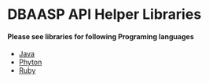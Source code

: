 
# DBAASP API Helper Libraries

#### Please see libraries for following Programing languages

* [Java](https://github.com/dbaasp/dbaasp_api_helper_libraries/blob/master/README-JAVA.md)
* [Phyton](https://github.com/dbaasp/dbaasp_api_helper_libraries/blob/master/README-JAVA.md)
* [Ruby](https://github.com/dbaasp/dbaasp_api_helper_libraries/blob/master/README-RUBY.md)


